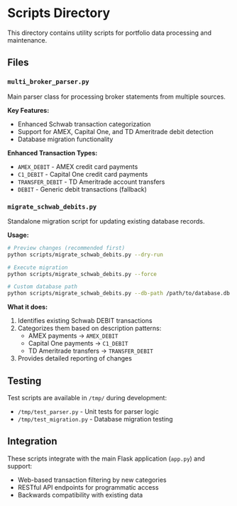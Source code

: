 # Scripts Directory

This directory contains utility scripts for portfolio data processing and maintenance.

## Files

### `multi_broker_parser.py`
Main parser class for processing broker statements from multiple sources.

**Key Features:**
- Enhanced Schwab transaction categorization
- Support for AMEX, Capital One, and TD Ameritrade debit detection
- Database migration functionality

**Enhanced Transaction Types:**
- `AMEX_DEBIT` - AMEX credit card payments
- `C1_DEBIT` - Capital One credit card payments  
- `TRANSFER_DEBIT` - TD Ameritrade account transfers
- `DEBIT` - Generic debit transactions (fallback)

### `migrate_schwab_debits.py`
Standalone migration script for updating existing database records.

**Usage:**
```bash
# Preview changes (recommended first)
python scripts/migrate_schwab_debits.py --dry-run

# Execute migration  
python scripts/migrate_schwab_debits.py --force

# Custom database path
python scripts/migrate_schwab_debits.py --db-path /path/to/database.db --dry-run
```

**What it does:**
1. Identifies existing Schwab DEBIT transactions
2. Categorizes them based on description patterns:
   - AMEX payments → `AMEX_DEBIT`
   - Capital One payments → `C1_DEBIT`
   - TD Ameritrade transfers → `TRANSFER_DEBIT`
3. Provides detailed reporting of changes

## Testing

Test scripts are available in `/tmp/` during development:
- `/tmp/test_parser.py` - Unit tests for parser logic
- `/tmp/test_migration.py` - Database migration testing

## Integration

These scripts integrate with the main Flask application (`app.py`) and support:
- Web-based transaction filtering by new categories
- RESTful API endpoints for programmatic access
- Backwards compatibility with existing data